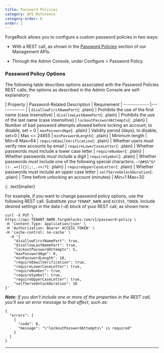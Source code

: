 ```yaml
---
title: Password Policies
category: API Reference
category-order: 6
order: 1
---
```


ForgeRock allows you to configure a custom password policies in two ways:

- With a REST call, as shown in the [Password Policies](https://developer-api.forgerock.com/#33bc54db-ba8b-473b-bc4f-68d08a748ead) section of our Management APIs.

- Through the Admin Console, under Configure > Password Policy.

### Password Policy Options

The following table describes options associated with the Password Policies REST calls; the options as described in the Admin Console are self-explanatory:


| Property | Password-Related Description  | Requirement
| ------------- |------------- |
| `disallowFirstNamePart`{: .plain} | Prohibits the use of the first name (case insensitive)
| `disallowLastNamePart`{: .plain} | Prohibits the use of the last name (case insensitive)
| `lockoutPasswordAttempts`{: .plain} | Number of bad password attempts allowed before locking an account; to disable, set = 0
| `maxPasswordAge`{: .plain} | Validity period (days); to disable, set=0 | Max <= 24855 
| `minPasswordLength`{: .plain} | Minimum length | Min=8 Max=64 
| `requireEmailVerification`{: .plain} | Whether users must verify new accounts by email
| `requireLowerCaseLetter`{: .plain} | Whether passwords *must* include a lower case letter
| `requireNumber`{: .plain} | Whether passwords *must* include a digit
| `requireSymbol`{: .plain} | Whether passwords *must* include one of the following special characters: `~!@#$%^&*()-_=+[]{}|;:,.<>/?`{: .plain}
| `requireUpperCaseLetter`{: .plain} | Whether passwords *must* include an upper case letter
| `selfServeUnlockDuration`{: .plain} | Time before unlocking an account (minutes) | Min=1 Max=30 

{: .textSmaller}

For example, if you want to change password policy options, use the following REST call. Substitute your `TENANT_NAME` and `ACCESS_TOKEN`. Include desired
settings in the data (*-d*) block of your REST call, as shown here:

```
curl -X PUT \
https://api-TENANT_NAME.forgeblocks.com/v1/password-policy \
-H 'Content-Type: application/json' \
-H 'Authorization: Bearer ACCESS_TOKEN' \
-H 'cache-control: no-cache' \
  -d '{
    "disallowFirstNamePart": true,
    "disallowLastNamePart": true,
    "lockoutPasswordAttempts": 5,
    "maxPasswordAge": 0,
    "minPasswordLength": 10,
    "requireEmailVerification": true,
    "requireLowerCaseLetter": true,
    "requireNumber": true,
    "requireSymbol": true,
    "requireUpperCaseLetter": true,
    "selfServeUnlockDuration": 10
}'
```
_**Note:** If you don't include one or more of the properties in the REST call, you'll see an error message to that effect, such as:_
```
{
  "errors": [
    {
      "code": 0,
      "message": "\"lockoutPasswordAttempts\" is required"
    }
  ]
}
``` 
---
